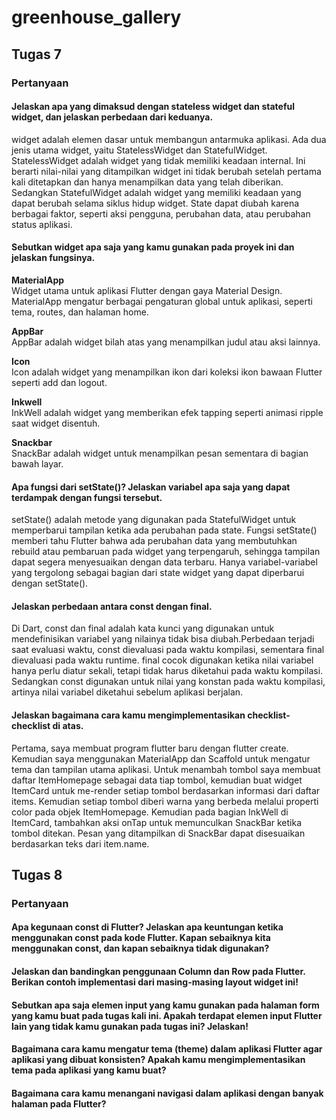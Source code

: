 # greenhouse_gallery

## Tugas 7
### Pertanyaan
#### Jelaskan apa yang dimaksud dengan stateless widget dan stateful widget, dan jelaskan perbedaan dari keduanya.
widget adalah elemen dasar untuk membangun antarmuka aplikasi. Ada dua jenis utama widget, yaitu StatelessWidget dan StatefulWidget. StatelessWidget adalah widget yang tidak memiliki keadaan internal. Ini berarti nilai-nilai yang ditampilkan widget ini tidak berubah setelah pertama kali ditetapkan dan hanya menampilkan data yang telah diberikan.  
Sedangkan StatefulWidget adalah widget yang memiliki keadaan yang dapat berubah selama siklus hidup widget. State dapat diubah karena berbagai faktor, seperti aksi pengguna, perubahan data, atau perubahan status aplikasi.
   
#### Sebutkan widget apa saja yang kamu gunakan pada proyek ini dan jelaskan fungsinya.  
**MaterialApp**  
Widget utama untuk aplikasi Flutter dengan gaya Material Design. MaterialApp mengatur berbagai pengaturan global untuk aplikasi, seperti tema, routes, dan halaman home.  

**AppBar**  
AppBar adalah widget bilah atas yang menampilkan judul atau aksi lainnya.  

**Icon**  
Icon adalah widget yang menampilkan ikon dari koleksi ikon bawaan Flutter seperti add dan logout.  
  
**Inkwell**  
InkWell adalah widget yang memberikan efek tapping seperti animasi ripple saat widget disentuh.  
  
**Snackbar**  
SnackBar adalah widget untuk menampilkan pesan sementara di bagian bawah layar.  

#### Apa fungsi dari setState()? Jelaskan variabel apa saja yang dapat terdampak dengan fungsi tersebut.  
setState() adalah metode yang digunakan pada StatefulWidget untuk memperbarui tampilan ketika ada perubahan pada state. Fungsi setState() memberi tahu Flutter bahwa ada perubahan data yang membutuhkan rebuild atau pembaruan pada widget yang terpengaruh, sehingga tampilan dapat segera menyesuaikan dengan data terbaru. Hanya variabel-variabel yang tergolong sebagai bagian dari state widget yang dapat diperbarui dengan setState().  
  
#### Jelaskan perbedaan antara const dengan final.  
Di Dart, const dan final adalah kata kunci yang digunakan untuk mendefinisikan variabel yang nilainya tidak bisa diubah.Perbedaan terjadi saat evaluasi waktu, const dievaluasi pada waktu kompilasi, sementara final dievaluasi pada waktu runtime. final cocok digunakan ketika nilai variabel hanya perlu diatur sekali, tetapi tidak harus diketahui pada waktu kompilasi. Sedangkan const digunakan untuk nilai yang konstan pada waktu kompilasi, artinya nilai variabel diketahui sebelum aplikasi berjalan.  
  
#### Jelaskan bagaimana cara kamu mengimplementasikan checklist-checklist di atas.  
Pertama, saya membuat program flutter baru dengan flutter create. Kemudian saya menggunakan MaterialApp dan Scaffold untuk mengatur tema dan tampilan utama aplikasi. Untuk menambah tombol saya membuat daftar ItemHomepage sebagai data tiap tombol, kemudian buat widget ItemCard untuk me-render setiap tombol berdasarkan informasi dari daftar items. Kemudian setiap tombol diberi warna yang berbeda melalui properti color pada objek ItemHomepage. Kemudian pada bagian InkWell di ItemCard, tambahkan aksi onTap untuk memunculkan SnackBar ketika tombol ditekan. Pesan yang ditampilkan di SnackBar dapat disesuaikan berdasarkan teks dari item.name.

## Tugas 8  
### Pertanyaan  
#### Apa kegunaan const di Flutter? Jelaskan apa keuntungan ketika menggunakan const pada kode Flutter. Kapan sebaiknya kita menggunakan const, dan kapan sebaiknya tidak digunakan?  
  
#### Jelaskan dan bandingkan penggunaan Column dan Row pada Flutter. Berikan contoh implementasi dari masing-masing layout widget ini!  

#### Sebutkan apa saja elemen input yang kamu gunakan pada halaman form yang kamu buat pada tugas kali ini. Apakah terdapat elemen input Flutter lain yang tidak kamu gunakan pada tugas ini? Jelaskan!  

#### Bagaimana cara kamu mengatur tema (theme) dalam aplikasi Flutter agar aplikasi yang dibuat konsisten? Apakah kamu mengimplementasikan tema pada aplikasi yang kamu buat?  

#### Bagaimana cara kamu menangani navigasi dalam aplikasi dengan banyak halaman pada Flutter?  
  
          